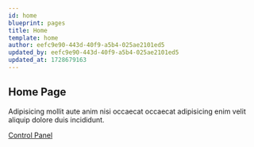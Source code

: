 ```yaml
---
id: home
blueprint: pages
title: Home
template: home
author: eefc9e90-443d-40f9-a5b4-025ae2101ed5
updated_by: eefc9e90-443d-40f9-a5b4-025ae2101ed5
updated_at: 1728679163
---
```

## Home Page

Adipisicing mollit aute anim nisi occaecat occaecat adipisicing enim velit aliquip dolore duis incididunt.

[Control Panel](/cp)